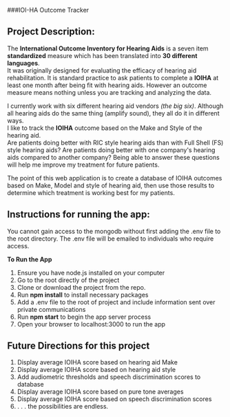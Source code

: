 ###IOI-HA Outcome Tracker

## Project Description:

The **International Outcome Inventory for Hearing Aids** is a seven item
__standardized__ measure which has been translated into **30 different languages**.  
It was originally designed for evaluating the efficacy of hearing aid rehabilitation.
It is standard practice to ask patients to complete a **IOIHA** at least one month
after being fit with hearing aids.  However an outcome measure means nothing
unless you are tracking and analyzing the data.

I currently work with six different hearing aid vendors *(the big six)*.  Although
all hearing aids do the same thing (amplify sound), they all do it in different ways.  
I like to track the **IOIHA** outcome based on the Make and Style of the hearing aid.  
Are patients doing better with RIC style hearing aids than with Full Shell (FS) style
hearing aids?  Are patients doing better with one company's hearing aids compared
to another company?  Being able to answer these questions will help me improve
my treatment for future patients.  

The point of this web application is to create a database of IOIHA outcomes based
on Make, Model and style of hearing aid, then use those results to determine which
treatment is working best for my patients.  

## Instructions for running the app:

You cannot gain access to the mongodb without first adding the .env file to the
root directory.  The .env file will be emailed to individuals who require access.

**To Run the App**

  1. Ensure you have node.js installed on your computer
  2. Go to the root directly of the project
  3. Clone or download the project from the repo.
  4. Run **npm install** to install necessary packages
  5. Add a .env file to the root of project and include information sent over private communications
  6. Run **npm start** to begin the app server process
  7. Open your browser to localhost:3000 to run the app

## Future Directions for this project

  1. Display average IOIHA score based on hearing aid Make
  2. Display average IOIHA score based on hearing aid style
  3. Add audiometric thresholds and speech discrimination scores to database
  4. Display average IOIHA score based on pure tone averages
  5. Display average IOIHA score based on speech discrimination scores
  6. . . . the possibilities are endless.  
